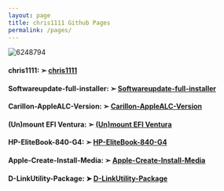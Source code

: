 ```yaml
---
layout: page
title: chris1111 Github Pages
permalink: /pages/
---
```



![6248794](https://user-images.githubusercontent.com/6248794/204683596-91db3a17-76cf-4a9e-aa16-f50116b581ba.png)

#### chris1111: ➣ [chris1111](https://chris1111.github.io/chris1111/)

#### Softwareupdate-full-installer: ➣ [Softwareupdate-full-installer](https://chris1111.github.io/Softwareupdate-full-installer/)

#### Carillon-AppleALC-Version: ➣ [Carillon-AppleALC-Version](https://chris1111.github.io/Carillon-AppleALC-Version/)

#### (Un)mount EFI Ventura: ➣ [(Un)mount EFI Ventura](https://chris1111.github.io/Un-mount-EFI-Ventura/)

#### HP-EliteBook-840-G4: ➣ [HP-EliteBook-840-G4](https://chris1111.github.io/HP-EliteBook-840-G4/)

#### Apple-Create-Install-Media: ➣ [Apple-Create-Install-Media](https://chris1111.github.io/Apple-Create-Install-Media/)

#### D-LinkUtility-Package: ➤ [D-LinkUtility-Package](https://chris1111.github.io/D-LinkUtility-Package/)


